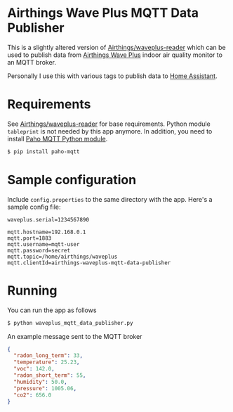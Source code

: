 # Airthings Wave Plus MQTT Data Publisher

This is a slightly altered version of [Airthings/waveplus-reader](https://github.com/Airthings/waveplus-reader) which can be used to publish data from [Airthings Wave Plus](https://www.airthings.com/en/wave-plus) indoor air quality monitor to an MQTT broker.

Personally I use this with various tags to publish data to [Home Assistant](https://www.home-assistant.io).

# Requirements

See [Airthings/waveplus-reader](https://github.com/Airthings/waveplus-reader) for base requirements. Python module `tableprint` is not needed by this app anymore. In addition, you need to install [Paho MQTT Python module](https://www.eclipse.org/paho/index.php?page=clients/python/index.php).

```bash
$ pip install paho-mqtt
```

# Sample configuration

Include `config.properties` to the same directory with the app. Here's a sample config file:

```
waveplus.serial=1234567890

mqtt.hostname=192.168.0.1
mqtt.port=1883
mqtt.username=mqtt-user
mqtt.password=secret
mqtt.topic=/home/airthings/waveplus
mqtt.clientId=airthings-waveplus-mqtt-data-publisher
```

# Running

You can run the app as follows

```bash
$ python waveplus_mqtt_data_publisher.py
```

An example message sent to the MQTT broker

```json
{
  "radon_long_term": 33,
  "temperature": 25.23,
  "voc": 142.0,
  "radon_short_term": 55,
  "humidity": 50.0,
  "pressure": 1005.06,
  "co2": 656.0
}
```
